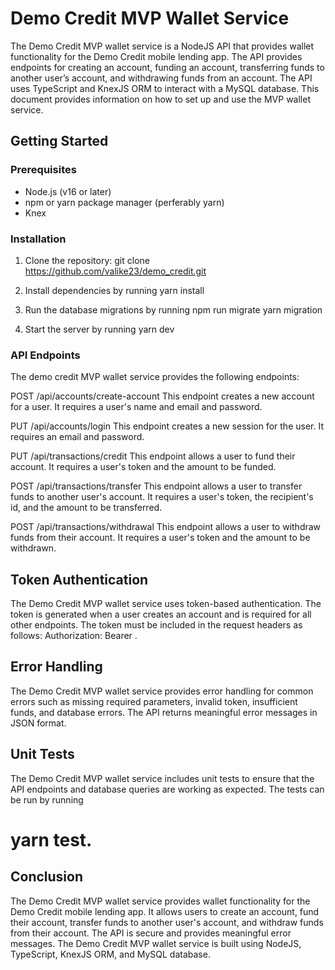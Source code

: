 # Demo Credit MVP Wallet Service

The Demo Credit MVP wallet service is a NodeJS API that provides wallet functionality for the Demo Credit mobile lending app. The API provides endpoints for creating an account, funding an account, transferring funds to another user’s account, and withdrawing funds from an account. The API uses TypeScript and KnexJS ORM to interact with a MySQL database. This document provides information on how to set up and use the MVP wallet service.


## Getting Started

### Prerequisites

- Node.js (v16 or later)
- npm or yarn package manager (perferably yarn)
- Knex

### Installation

1. Clone the repository:
git clone https://github.com/valike23/demo_credit.git

2. Install dependencies by running 
yarn install
3. Run the database migrations by running npm run migrate 
yarn migration
4. Start the server by running
 yarn dev
### API Endpoints
The demo credit MVP wallet service provides the following endpoints:

POST /api/accounts/create-account
This endpoint creates a new account for a user. It requires a user's name and email and password. 

PUT /api/accounts/login
This endpoint creates a new session for the user. It requires an email and password. 

PUT /api/transactions/credit
This endpoint allows a user to fund their account. It requires a user's token and the amount to be funded.

POST /api/transactions/transfer
This endpoint allows a user to transfer funds to another user's account. It requires a user's token, the recipient's id, and the amount to be transferred.

POST /api/transactions/withdrawal
This endpoint allows a user to withdraw funds from their account. It requires a user's token and the amount to be withdrawn.

## Token Authentication
The Demo Credit MVP wallet service uses token-based authentication. The token is generated when a user creates an account and is required for all other endpoints. The token must be included in the request headers as follows: Authorization: Bearer <token>.

## Error Handling
The Demo Credit MVP wallet service provides error handling for common errors such as missing required parameters, invalid token, insufficient funds, and database errors. The API returns meaningful error messages in JSON format.

## Unit Tests
The Demo Credit MVP wallet service includes unit tests to ensure that the API endpoints and database queries are working as expected. The tests can be run by running 
# yarn test.

## Conclusion
The Demo Credit MVP wallet service provides wallet functionality for the Demo Credit mobile lending app. It allows users to create an account, fund their account, transfer funds to another user's account, and withdraw funds from their account. The API is secure and provides meaningful error messages. The Demo Credit MVP wallet service is built using NodeJS, TypeScript, KnexJS ORM, and MySQL database.